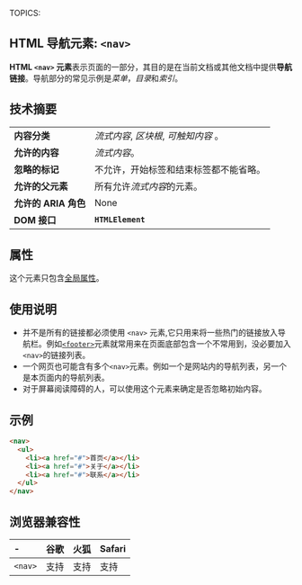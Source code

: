 TOPICS: <nav>

# HTML 导航元素: `<nav>`

**HTML `<nav>` 元素**表示页面的一部分，其目的是在当前文档或其他文档中提供**导航链接**。导航部分的常见示例是*菜单*，*目录*和*索引*。

## 技术摘要

|  |  |
| :-- | :-- |
| **内容分类** | *流式内容*, *区块根*, *可触知内容* 。|
| **允许的内容** | *流式内容*。 |
| **忽略的标记** | 不允许，开始标签和结束标签都不能省略。|
| **允许的父元素** | 所有允许*流式内容*的元素。 |
| **允许的 ARIA 角色** | None |
| **DOM 接口** | **`HTMLElement`** |

## 属性

这个元素只包含[全局属性](/zh-hans/webfrontend/HTML_Global_Attributes)。

## 使用说明

- 并不是所有的链接都必须使用 `<nav>` 元素,它只用来将一些热门的链接放入导航栏。例如[`<footer>`](/zh-hans/webfrontend/<footer>)元素就常用来在页面底部包含一个不常用到，没必要加入`<nav>`的链接列表。
- 一个网页也可能含有多个`<nav>`元素。例如一个是网站内的导航列表，另一个是本页面内的导航列表。
- 对于屏幕阅读障碍的人，可以使用这个元素来确定是否忽略初始内容。

## 示例

```html
<nav>
  <ul>
    <li><a href="#">首页</a></li>
    <li><a href="#">关于</a></li>
    <li><a href="#">联系</a></li>
  </ul>
</nav>
```

## 浏览器兼容性

| - | 谷歌 | 火狐 | Safari |
| :--- | :--- | :--- | :--- |
| `<nav>` | 支持 | 支持 | 支持 |

